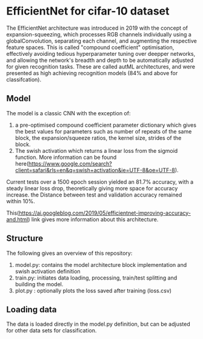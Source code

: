 # EfficientNet for cifar-10 dataset

The EfficientNet architecture was introduced in 2019 with the concept of expansion-squeezing, which processes RGB channels individually using a globalConvolution, separating each channel, and augmenting the respective feature spaces. This is called "compound coefficient" optimisation, effectively avoiding tedious hyperparameter tuning over deepper networks, and allowing the network's breadth and depth to be automatically adjusted for given recognition tasks. These are called autML architectures, and were presented as high achieving recognition models (84% and above for classifcation).

## Model

The model is a classic CNN with the exception of:
1. a pre-optimised compound coefficient parameter dictionary which gives the best values for parameters such as number of repeats of the same block, the expansion/squeeze ratios, the kernel size, strides of the block.
2. The swish activation which returns a linear loss from the sigmoid function. More information can be found here(https://www.google.com/search?client=safari&rls=en&q=swish+activation&ie=UTF-8&oe=UTF-8).

Current tests over a 1500 epoch session yielded an 81.7% accuracy, with a steady linear loss drop, theoretically giving more space for accuracy increase. the Distance between test and validation accuracy remained within 10%.

This(https://ai.googleblog.com/2019/05/efficientnet-improving-accuracy-and.html) link gives more information about this architecture.

## Structure

The following gives an overview of this repository:
1. model.py: contains the model architecture block implementation and swish activation definition
2. train.py: initiates data loading, processing, train/test splitting and building the model.
3. plot.py : optionally plots the loss saved after training (loss.csv)

## Loading data

The data is loaded directly in the model.py definition, but can be adjusted for other data sets for classification.


